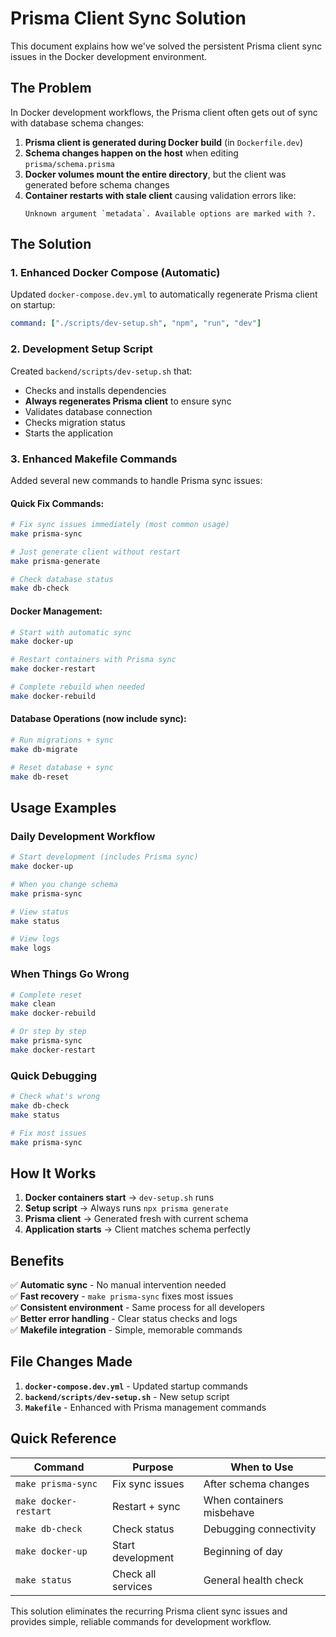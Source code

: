 # Prisma Client Sync Solution

This document explains how we've solved the persistent Prisma client sync issues in the Docker development environment.

## The Problem

In Docker development workflows, the Prisma client often gets out of sync with database schema changes:

1. **Prisma client is generated during Docker build** (in `Dockerfile.dev`)
2. **Schema changes happen on the host** when editing `prisma/schema.prisma`
3. **Docker volumes mount the entire directory**, but the client was generated before schema changes
4. **Container restarts with stale client** causing validation errors like:
   ```
   Unknown argument `metadata`. Available options are marked with ?.
   ```

## The Solution

### 1. Enhanced Docker Compose (Automatic)

Updated `docker-compose.dev.yml` to automatically regenerate Prisma client on startup:

```yaml
command: ["./scripts/dev-setup.sh", "npm", "run", "dev"]
```

### 2. Development Setup Script

Created `backend/scripts/dev-setup.sh` that:
- Checks and installs dependencies 
- **Always regenerates Prisma client** to ensure sync
- Validates database connection
- Checks migration status
- Starts the application

### 3. Enhanced Makefile Commands

Added several new commands to handle Prisma sync issues:

#### Quick Fix Commands:
```bash
# Fix sync issues immediately (most common usage)
make prisma-sync

# Just generate client without restart  
make prisma-generate

# Check database status
make db-check
```

#### Docker Management:
```bash
# Start with automatic sync
make docker-up

# Restart containers with Prisma sync  
make docker-restart

# Complete rebuild when needed
make docker-rebuild
```

#### Database Operations (now include sync):
```bash
# Run migrations + sync
make db-migrate

# Reset database + sync
make db-reset
```

## Usage Examples

### Daily Development Workflow

```bash
# Start development (includes Prisma sync)
make docker-up

# When you change schema
make prisma-sync

# View status
make status

# View logs
make logs
```

### When Things Go Wrong

```bash
# Complete reset
make clean
make docker-rebuild

# Or step by step
make prisma-sync
make docker-restart
```

### Quick Debugging

```bash
# Check what's wrong
make db-check
make status

# Fix most issues  
make prisma-sync
```

## How It Works

1. **Docker containers start** → `dev-setup.sh` runs
2. **Setup script** → Always runs `npx prisma generate`
3. **Prisma client** → Generated fresh with current schema
4. **Application starts** → Client matches schema perfectly

## Benefits

✅ **Automatic sync** - No manual intervention needed  
✅ **Fast recovery** - `make prisma-sync` fixes most issues  
✅ **Consistent environment** - Same process for all developers  
✅ **Better error handling** - Clear status checks and logs  
✅ **Makefile integration** - Simple, memorable commands  

## File Changes Made

1. **`docker-compose.dev.yml`** - Updated startup commands
2. **`backend/scripts/dev-setup.sh`** - New setup script  
3. **`Makefile`** - Enhanced with Prisma management commands

## Quick Reference

| Command | Purpose | When to Use |
|---------|---------|-------------|
| `make prisma-sync` | Fix sync issues | After schema changes |
| `make docker-restart` | Restart + sync | When containers misbehave |  
| `make db-check` | Check status | Debugging connectivity |
| `make docker-up` | Start development | Beginning of day |
| `make status` | Check all services | General health check |

This solution eliminates the recurring Prisma client sync issues and provides simple, reliable commands for development workflow.